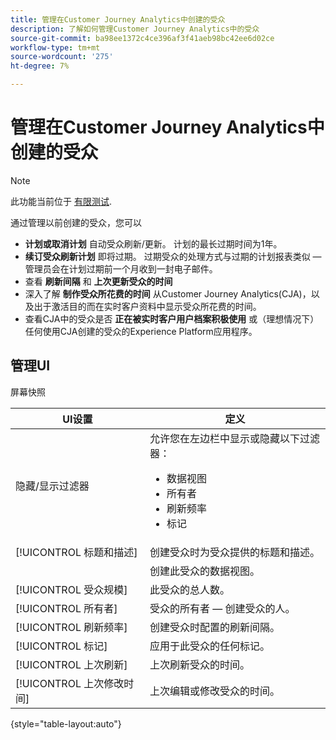 ```yaml
---
title: 管理在Customer Journey Analytics中创建的受众
description: 了解如何管理Customer Journey Analytics中的受众
source-git-commit: ba98ee1372c4ce396af3f41aeb98bc42ee6d02ce
workflow-type: tm+mt
source-wordcount: '275'
ht-degree: 7%

---
```



# 管理在Customer Journey Analytics中创建的受众

>[!NOTE]
>
>此功能当前位于 [有限测试](/help/release-notes/releases.md).

通过管理以前创建的受众，您可以

* **计划或取消计划** 自动受众刷新/更新。 计划的最长过期时间为1年。
* **续订受众刷新计划** 即将过期。 过期受众的处理方式与过期的计划报表类似 — 管理员会在计划过期前一个月收到一封电子邮件。
* 查看 **刷新间隔** 和 **上次更新受众的时间**
* 深入了解 **制作受众所花费的时间** 从Customer Journey Analytics(CJA)，以及出于激活目的而在实时客户资料中显示受众所花费的时间。
* 查看CJA中的受众是否 **正在被实时客户用户档案积极使用** 或（理想情况下）任何使用CJA创建的受众的Experience Platform应用程序。

## 管理UI

屏幕快照

| UI设置 | 定义 |
| --- | --- |
| 隐藏/显示过滤器 | 允许您在左边栏中显示或隐藏以下过滤器： <ul><li>数据视图</li><li>所有者</li><li>刷新频率</li><li>标记</li></ul> |
| [!UICONTROL 标题和描述] | 创建受众时为受众提供的标题和描述。 |
|  | 创建此受众的数据视图。 |
| [!UICONTROL 受众规模] | 此受众的总人数。 |
| [!UICONTROL 所有者] | 受众的所有者 — 创建受众的人。 |
| [!UICONTROL 刷新频率] | 创建受众时配置的刷新间隔。 |
| [!UICONTROL 标记] | 应用于此受众的任何标记。 |
| [!UICONTROL  上次刷新] | 上次刷新受众的时间。 |
| [!UICONTROL 上次修改时间] | 上次编辑或修改受众的时间。 |

{style=&quot;table-layout:auto&quot;}

